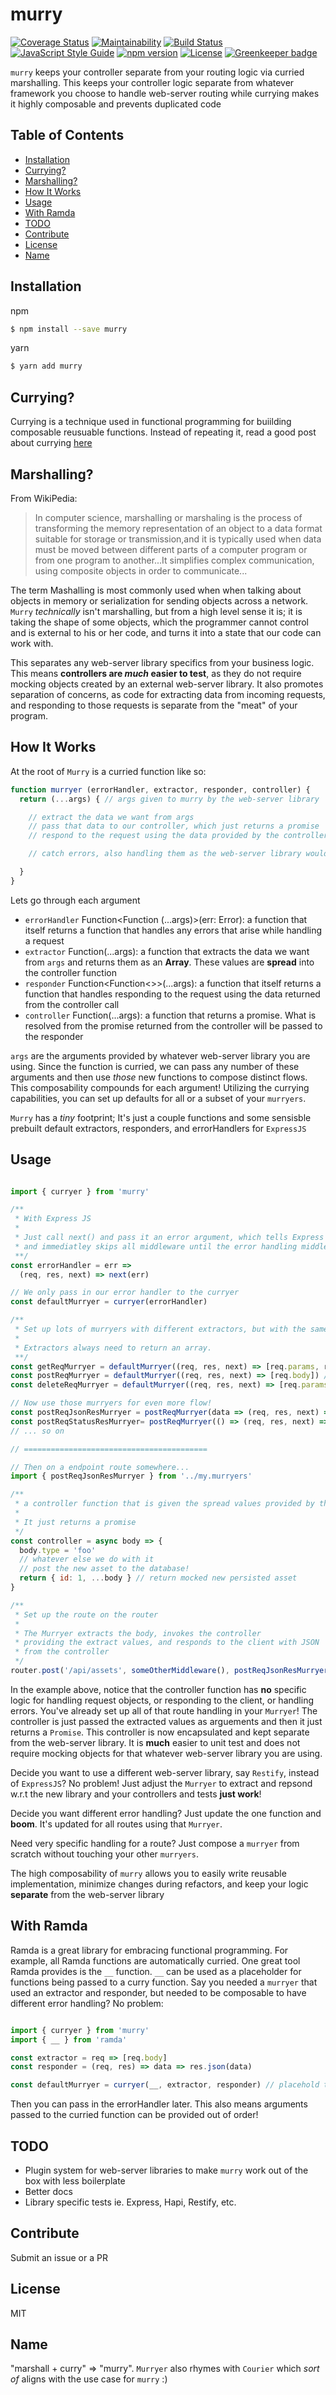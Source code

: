 # murry

[![Coverage Status](https://coveralls.io/repos/github/TillaTheHun0/murry/badge.svg?branch=master)](https://coveralls.io/github/TillaTheHun0/murry?branch=master) [![Maintainability](https://api.codeclimate.com/v1/badges/4e052c89e30ae61b04df/maintainability)](https://codeclimate.com/github/TillaTheHun0/murry/maintainability) [![Build Status](https://travis-ci.org/TillaTheHun0/murry.svg?branch=master)](https://travis-ci.org/TillaTheHun0/murry?branch=master) [![JavaScript Style Guide](https://img.shields.io/badge/code_style-standard-brightgreen.svg)](https://standardjs.com) [![npm version](https://img.shields.io/npm/v/murry.svg)](https://www.npmjs.com/package/murry) [![License](https://img.shields.io/npm/l/murry.svg?maxAge=2592000?style=plastic)](https://github.com/TillaTheHun0/murry/blob/master/LICENSE) [![Greenkeeper badge](https://badges.greenkeeper.io/TillaTheHun0/murry.svg)](https://greenkeeper.io/)


`murry` keeps your controller separate from your routing logic via curried marshalling. This keeps your controller logic separate from whatever framework you choose to handle web-server routing while currying makes it highly composable and prevents duplicated code

## Table of Contents <a name="toc"></a>

- [Installation](#installation)
- [Currying?](#currying)
- [Marshalling?](#marshalling)
- [How It Works](#how-it-works)
- [Usage](#usage)
- [With Ramda](#with-ramda)
- [TODO](#todo)
- [Contribute](#contribute)
- [License](#license)
- [Name](#name)

## Installation <a name="installation"></a>

npm
```bash
$ npm install --save murry
```

yarn
```bash
$ yarn add murry
```

## Currying? <a name="currying"></a>

Currying is a technique used in functional programming for buiilding composable reusuable functions. Instead of repeating it, read a good post about currying [here](https://www.sitepoint.com/currying-in-functional-javascript/)

## Marshalling? <a name="marshalling"></a>

From WikiPedia:

>In computer science, marshalling or marshaling is the process of transforming the memory representation of an object to a data format suitable for storage or transmission,and it is typically used when data must be moved between different parts of a computer program or from one program to another...It simplifies complex communication, using composite objects in order to communicate...

The term Mashalling is most commonly used when when talking about objects in memory or serialization for sending objects across a network. `Murry` _technically_ isn't marshalling, but from a high level sense it is; it is taking the shape of some objects, which the programmer cannot control and is external to his or her code, and turns it into a state that our code can work with.

This separates any web-server library specifics from your business logic. This means **controllers are _much_ easier to test**, as they do not require mocking objects created by an external web-server library. It also promotes separation of concerns, as code for extracting data from incoming requests, and responding to those requests is separate from the "meat" of your program.

## How It Works <a name="how-it-works"></a>

At the root of `Murry` is a curried function like so:

```javascript
function murryer (errorHandler, extractor, responder, controller) {
  return (...args) { // args given to murry by the web-server library

    // extract the data we want from args
    // pass that data to our controller, which just returns a promise
    // respond to the request using the data provided by the controller

    // catch errors, also handling them as the web-server library would

  }
}
```

Lets go through each argument
- `errorHandler` Function<Function (...args)>(err: Error): a function that itself returns a function that handles any errors that arise while handling a request
- `extractor` Function<Array>(...args): a function that extracts the data we want from `args` and returns them as an **Array**. These values are **spread** into the controller function
- `responder` Function<Function<>>(...args): a function that itself returns a function that handles responding to the request using the data returned from the controller call
- `controller` Function<Promise>(...args): a function that returns a promise. What is resolved from the promise returned from the controller will be passed to the responder


`args` are the arguments provided by whatever web-server library you are using. Since the function is curried, we can pass any number of these arguments and then use _those_ new functions to compose distinct flows. This composability compounds for each argument! Utilizing the currying capabilities, you can set up defaults for all or a subset of your `murryers`.

`Murry` has a _tiny_ footprint; It's just a couple functions and some sensisble prebuilt default extractors, responders, and errorHandlers for `ExpressJS`

## Usage <a name="usage"></a>

```javascript

import { curryer } from 'murry'

/**
 * With Express JS
 * 
 * Just call next() and pass it an error argument, which tells Express that an error has occurred
 * and immediatley skips all middleware until the error handling middleware
 **/
const errorHandler = err =>
  (req, res, next) => next(err)

// We only pass in our error handler to the curryer
const defaultMurryer = curryer(errorHandler)

/**
 * Set up lots of murryers with different extractors, but with the same error handling!
 * 
 * Extractors always need to return an array.
 **/
const getReqMurryer = defaultMurryer((req, res, next) => [req.params, req.query]) // extract the url params and query string
const postReqMurryer = defaultMurryer((req, res, next) => [req.body]) // extract the body
const deleteReqMurryer = defaultMurryer((req, res, next) => [req.params]) // extract just the url params

// Now use those murryers for even more flow!
const postReqJsonResMurryer = postReqMurryer(data => (req, res, next) =>  res.json(data))
const postReqStatusResMurryer= postReqMurryer(() => (req, res, next) => res.sendStatus(203))
// ... so on

// =========================================

// Then on a endpoint route somewhere...
import { postReqJsonResMurryer } from '../my.murryers'

/**
 * a controller function that is given the spread values provided by the extractor
 * 
 * It just returns a promise
 */
const controller = async body => {
  body.type = 'foo'
  // whatever else we do with it
  // post the new asset to the database!
  return { id: 1, ...body } // return mocked new persisted asset
}

/**
 * Set up the route on the router
 * 
 * The Murryer extracts the body, invokes the controller
 * providing the extract values, and responds to the client with JSON
 * from the controller
 */
router.post('/api/assets', someOtherMiddleware(), postReqJsonResMurryer(controller))
```

In the example above, notice that the controller function has **no** specific logic for handling request objects, or responding to the client, or handling errors. You've already set up all of that route handling in your `Murryer`! The controller is just passed the extracted values as arguements and then it just returns a `Promise`. This controller is now encapsulated and kept separate from the web-server library. It is **much** easier to unit test and does not require mocking objects for that whatever web-server library you are using.

Decide you want to use a different web-server library, say `Restify`, instead of `ExpressJS`? No problem! Just adjust the `Murryer` to extract and repsond w.r.t the new library and your controllers and tests **just work**!

Decide you want different error handling? Just update the one function and **boom**. It's updated for all routes using that `Murryer`.

Need very specific handling for a route? Just compose a `murryer` from scratch without touching your other `murryers`.

The high composability of `murry` allows you to easily write reusable implementation, minimize changes during refactors, and keep your logic **separate** from the web-server library

## With Ramda <a name="with-ramda"></a>

Ramda is a great library for embracing functional programming. For example, all Ramda functions are automatically curried. One great tool Ramda provides is the `__` function. `__` can be used as a placeholder for functions being passed to a curry function. Say you needed a `murryer` that used an extractor and responder, but needed to be composable to have different error handling? No problem:

```javascript

import { curryer } from 'murry'
import { __ } from 'ramda'

const extractor = req => [req.body]
const responder = (req, res) => data => res.json(data)

const defaultMurryer = curryer(__, extractor, responder) // placehold the errorHandler
```

Then you can pass in the errorHandler later. This also means arguments passed to the curried function can be provided out of order!

## TODO <a name="todo"></a>

- Plugin system for web-server libraries to make `murry` work out of the box with less boilerplate
- Better docs
- Library specific tests ie. Express, Hapi, Restify, etc.

## Contribute <a name="contribute"></a>

Submit an issue or a PR

## License <a name="license"></a>
MIT

## Name <a name="name"></a>
"marshall + curry" => "murry". `Murryer` also rhymes with `Courier` which _sort of_ aligns with the use case for `murry` :)

